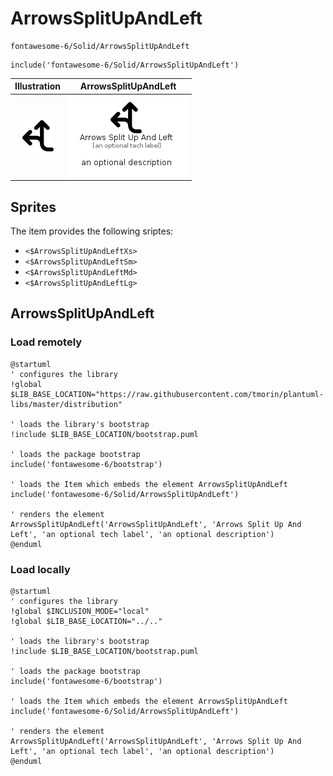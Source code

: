 # ArrowsSplitUpAndLeft


```text
fontawesome-6/Solid/ArrowsSplitUpAndLeft
```

```text
include('fontawesome-6/Solid/ArrowsSplitUpAndLeft')
```



| Illustration | ArrowsSplitUpAndLeft |
| :---: | :---: |
| ![illustration for Illustration](../../fontawesome-6/Solid/ArrowsSplitUpAndLeft.png) | ![illustration for ArrowsSplitUpAndLeft](../../fontawesome-6/Solid/ArrowsSplitUpAndLeft.Local.png) |



## Sprites
The item provides the following sriptes:

- `<$ArrowsSplitUpAndLeftXs>`
- `<$ArrowsSplitUpAndLeftSm>`
- `<$ArrowsSplitUpAndLeftMd>`
- `<$ArrowsSplitUpAndLeftLg>`





## ArrowsSplitUpAndLeft

### Load remotely
```plantuml
@startuml
' configures the library
!global $LIB_BASE_LOCATION="https://raw.githubusercontent.com/tmorin/plantuml-libs/master/distribution"

' loads the library's bootstrap
!include $LIB_BASE_LOCATION/bootstrap.puml

' loads the package bootstrap
include('fontawesome-6/bootstrap')

' loads the Item which embeds the element ArrowsSplitUpAndLeft
include('fontawesome-6/Solid/ArrowsSplitUpAndLeft')

' renders the element
ArrowsSplitUpAndLeft('ArrowsSplitUpAndLeft', 'Arrows Split Up And Left', 'an optional tech label', 'an optional description')
@enduml
```

### Load locally
```plantuml
@startuml
' configures the library
!global $INCLUSION_MODE="local"
!global $LIB_BASE_LOCATION="../.."

' loads the library's bootstrap
!include $LIB_BASE_LOCATION/bootstrap.puml

' loads the package bootstrap
include('fontawesome-6/bootstrap')

' loads the Item which embeds the element ArrowsSplitUpAndLeft
include('fontawesome-6/Solid/ArrowsSplitUpAndLeft')

' renders the element
ArrowsSplitUpAndLeft('ArrowsSplitUpAndLeft', 'Arrows Split Up And Left', 'an optional tech label', 'an optional description')
@enduml
```


